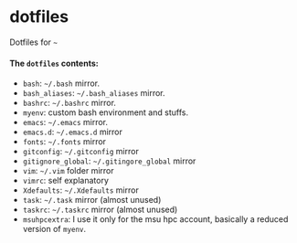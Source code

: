 # dotfiles

Dotfiles for `~`

#### The `dotfiles` contents:
* `bash`: `~/.bash` mirror.
* `bash_aliases`: `~/.bash_aliases` mirror.
* `bashrc`: `~/.bashrc` mirror.
* `myenv`: custom bash environment and stuffs.
* `emacs`: `~/.emacs` mirror.
* `emacs.d`: `~/.emacs.d` mirror
* `fonts`: `~/.fonts` mirror
* `gitconfig`: `~/.gitconfig` mirror
* `gitignore_global`: `~/.gitingore_global` mirror
* `vim`: `~/.vim` folder mirror
* `vimrc`: self explanatory
* `Xdefaults`: `~/.Xdefaults` mirror
* `task`: `~/.task` mirror (almost unused)
* `taskrc`: `~/.taskrc` mirror (almost unused)
* `msuhpcextra`: I use it only for the msu hpc account, basically a reduced version of `myenv`.

